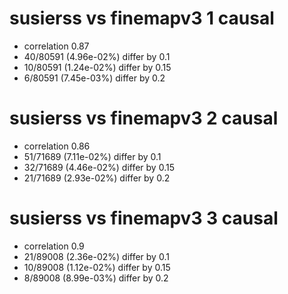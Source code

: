 # susierss vs finemapv3  1 causal

- correlation 0.87
- 40/80591 (4.96e-02%) differ by 0.1
- 10/80591 (1.24e-02%) differ by 0.15
- 6/80591 (7.45e-03%) differ by 0.2


# susierss vs finemapv3  2 causal

- correlation 0.86
- 51/71689 (7.11e-02%) differ by 0.1
- 32/71689 (4.46e-02%) differ by 0.15
- 21/71689 (2.93e-02%) differ by 0.2


# susierss vs finemapv3  3 causal

- correlation 0.9
- 21/89008 (2.36e-02%) differ by 0.1
- 10/89008 (1.12e-02%) differ by 0.15
- 8/89008 (8.99e-03%) differ by 0.2


